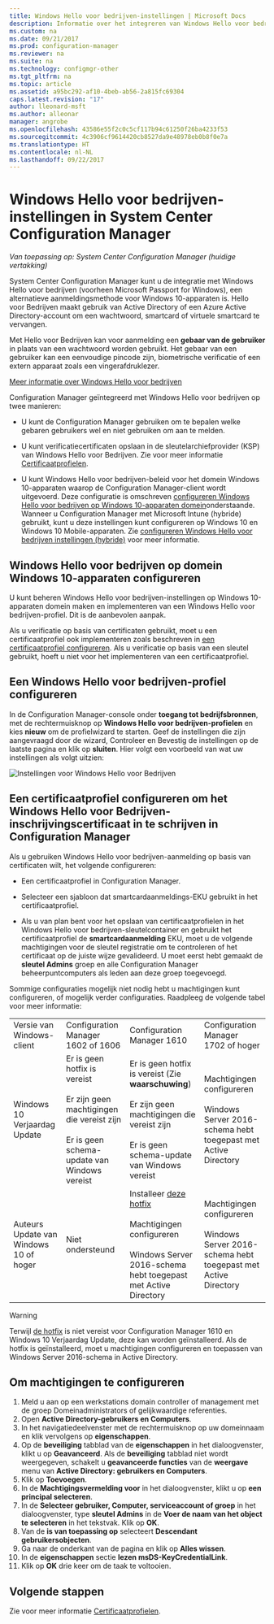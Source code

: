 ```yaml
---
title: Windows Hello voor bedrijven-instellingen | Microsoft Docs
description: Informatie over het integreren van Windows Hello voor bedrijven met System Center Configuration Manager.
ms.custom: na
ms.date: 09/21/2017
ms.prod: configuration-manager
ms.reviewer: na
ms.suite: na
ms.technology: configmgr-other
ms.tgt_pltfrm: na
ms.topic: article
ms.assetid: a95bc292-af10-4beb-ab56-2a815fc69304
caps.latest.revision: "17"
author: lleonard-msft
ms.author: alleonar
manager: angrobe
ms.openlocfilehash: 43586e55f2c0c5cf117b94c61250f26ba4233f53
ms.sourcegitcommit: 4c3906cf9614420cb8527da9e48978eb0b8f0e7a
ms.translationtype: HT
ms.contentlocale: nl-NL
ms.lasthandoff: 09/22/2017
---
```

# <a name="windows-hello-for-business-settings-in-system-center-configuration-manager"></a>Windows Hello voor bedrijven-instellingen in System Center Configuration Manager

*Van toepassing op: System Center Configuration Manager (huidige vertakking)*

System Center Configuration Manager kunt u de integratie met Windows Hello voor bedrijven (voorheen Microsoft Passport for Windows), een alternatieve aanmeldingsmethode voor Windows 10-apparaten is. Hello voor Bedrijven maakt gebruik van Active Directory of een Azure Active Directory-account om een wachtwoord, smartcard of virtuele smartcard te vervangen.  

Met Hello voor Bedrijven kan voor aanmelding een **gebaar van de gebruiker** in plaats van een wachtwoord worden gebruikt. Het gebaar van een gebruiker kan een eenvoudige pincode zijn, biometrische verificatie of een extern apparaat zoals een vingerafdruklezer.

[Meer informatie over Windows Hello voor bedrijven](https://docs.microsoft.com/windows/access-protection/hello-for-business/hello-identity-verification)

 Configuration Manager geïntegreerd met Windows Hello voor bedrijven op twee manieren:  

-   U kunt de Configuration Manager gebruiken om te bepalen welke gebaren gebruikers wel en niet gebruiken om aan te melden.  

-   U kunt verificatiecertificaten opslaan in de sleutelarchiefprovider (KSP) van Windows Hello voor Bedrijven. Zie voor meer informatie [Certificaatprofielen](introduction-to-certificate-profiles.md).  

- U kunt Windows Hello voor bedrijven-beleid voor het domein Windows 10-apparaten waarop de Configuration Manager-client wordt uitgevoerd. Deze configuratie is omschreven [configureren Windows Hello voor bedrijven op Windows 10-apparaten domein](#configure-windows-hello-for-business-on-domain-joined-windows-10-devices)onderstaande. Wanneer u Configuration Manager met Microsoft Intune (hybride) gebruikt, kunt u deze instellingen kunt configureren op Windows 10 en Windows 10 Mobile-apparaten. Zie [configureren Windows Hello voor bedrijven instellingen (hybride)](../../mdm/deploy-use/windows-hello-for-business-settings.md) voor meer informatie.

## <a name="configure-windows-hello-for-business-on-domain-joined-windows-10-devices"></a>Windows Hello voor bedrijven op domein Windows 10-apparaten configureren
U kunt beheren Windows Hello voor bedrijven-instellingen op Windows 10-apparaten domein maken en implementeren van een Windows Hello voor bedrijven-profiel. Dit is de aanbevolen aanpak.


Als u verificatie op basis van certificaten gebruikt, moet u een certificaatprofiel ook implementeren zoals beschreven in [een certificaatprofiel configureren](#configure-a-certificate-profile). Als u verificatie op basis van een sleutel gebruikt, hoeft u niet voor het implementeren van een certificaatprofiel.

## <a name="configure-a-windows-hello-for-business-profile"></a>Een Windows Hello voor bedrijven-profiel configureren  

In de Configuration Manager-console onder **toegang tot bedrijfsbronnen**, met de rechtermuisknop op **Windows Hello voor bedrijven-profielen** en kies **nieuw** om de profielwizard te starten. Geef de instellingen die zijn aangevraagd door de wizard, Controleer en Bevestig de instellingen op de laatste pagina en klik op **sluiten**. Hier volgt een voorbeeld van wat uw instellingen als volgt uitzien:  

![Instellingen voor Windows Hello voor Bedrijven](../media/Hello-for-Business-settings.png)

## <a name="configure-a-certificate-profile-to-enroll-the-windows-hello-for-business-enrollment-certificate-in-configuration-manager"></a>Een certificaatprofiel configureren om het Windows Hello voor Bedrijven-inschrijvingscertificaat in te schrijven in Configuration Manager  
 Als u gebruiken Windows Hello voor bedrijven-aanmelding op basis van certificaten wilt, het volgende configureren:  

-   Een certificaatprofiel in Configuration Manager.  

-   Selecteer een sjabloon dat smartcardaanmeldings-EKU gebruikt in het certificaatprofiel.  

-   Als u van plan bent voor het opslaan van certificaatprofielen in het Windows Hello voor bedrijven-sleutelcontainer en gebruikt het certificaatprofiel de **smartcardaanmelding** EKU, moet u de volgende machtigingen voor de sleutel registratie om te controleren of het certificaat op de juiste wijze gevalideerd.
U moet eerst hebt gemaakt de **sleutel Admins** groep en alle Configuration Manager beheerpuntcomputers als leden aan deze groep toegevoegd.

Sommige configuraties mogelijk niet nodig hebt u machtigingen kunt configureren, of mogelijk verder configuraties. Raadpleeg de volgende tabel voor meer informatie:

|||||
|-|-|-|-|
|Versie van Windows-client|Configuration Manager 1602 of 1606|Configuration Manager 1610|Configuration Manager 1702 of hoger|
|Windows 10 Verjaardag Update|Er is geen hotfix is vereist<br><br>Er zijn geen machtigingen die vereist zijn<br><br>Er is geen schema-update van Windows vereist|Er is geen hotfix is vereist (Zie **waarschuwing**)<br><br>Er zijn geen machtigingen die vereist zijn<br><br>Er is geen schema-update van Windows vereist|Machtigingen configureren<br><br>Windows Server 2016-schema hebt toegepast met Active Directory|
|Auteurs Update van Windows 10 of hoger|Niet ondersteund|Installeer [deze hotfix](https://support.microsoft.com/help/4010155/update-rollup-for-system-center-configuration-manager-current-branch-v)<br><br>Machtigingen configureren<br><br>Windows Server 2016-schema hebt toegepast met Active Directory|Machtigingen configureren<br><br>Windows Server 2016-schema hebt toegepast met Active Directory|

> [!WARNING]
> Terwijl [de hotfix](https://support.microsoft.com/help/4010155/update-rollup-for-system-center-configuration-manager-current-branch-v) is niet vereist voor Configuration Manager 1610 en Windows 10 Verjaardag Update, deze kan worden geïnstalleerd.  Als de hotfix is geïnstalleerd, moet u machtigingen configureren en toepassen van Windows Server 2016-schema in Active Directory.

## <a name="to-configure-permissions"></a>Om machtigingen te configureren

1.  Meld u aan op een werkstations domain controller of management met de groep Domeinadministrators of gelijkwaardige referenties.
2.  Open **Active Directory-gebruikers en Computers**.
3.  In het navigatiedeelvenster met de rechtermuisknop op uw domeinnaam en klik vervolgens op **eigenschappen**.
4.  Op de **beveiliging** tabblad van de  *<domain name>*  **eigenschappen** in het dialoogvenster, klikt u op **Geavanceerd**. Als de **beveiliging** tabblad niet wordt weergegeven, schakelt u **geavanceerde functies** van de **weergave** menu van **Active Directory: gebruikers en Computers**.
5.  Klik op **Toevoegen**.
6.  In de **Machtigingsvermelding voor**  *<domain name>*  in het dialoogvenster, klikt u op **een principal selecteren**.
7.  In de **Selecteer gebruiker, Computer, serviceaccount of groep** in het dialoogvenster, type **sleutel Admins** in de **Voer de naam van het object te selecteren** in het tekstvak.  Klik op **OK**.
8.  Van de **is van toepassing op** selecteert **Descendant gebruikersobjecten**.
9.  Ga naar de onderkant van de pagina en klik op **Alles wissen**.
10. In de **eigenschappen** sectie **lezen msDS-KeyCredentialLink**.
11. Klik op **OK** drie keer om de taak te voltooien.


## <a name="next-steps"></a>Volgende stappen

Zie voor meer informatie [Certificaatprofielen](introduction-to-certificate-profiles.md).  




